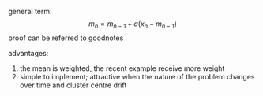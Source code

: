 general term:
$$m_n=m_{n-1}+a(x_n-m_{n-1})$$
proof can be referred to goodnotes

advantages:
1. the mean is weighted, the recent example receive more weight
2. simple to implement; attractive when the nature of the problem changes over time and cluster centre drift